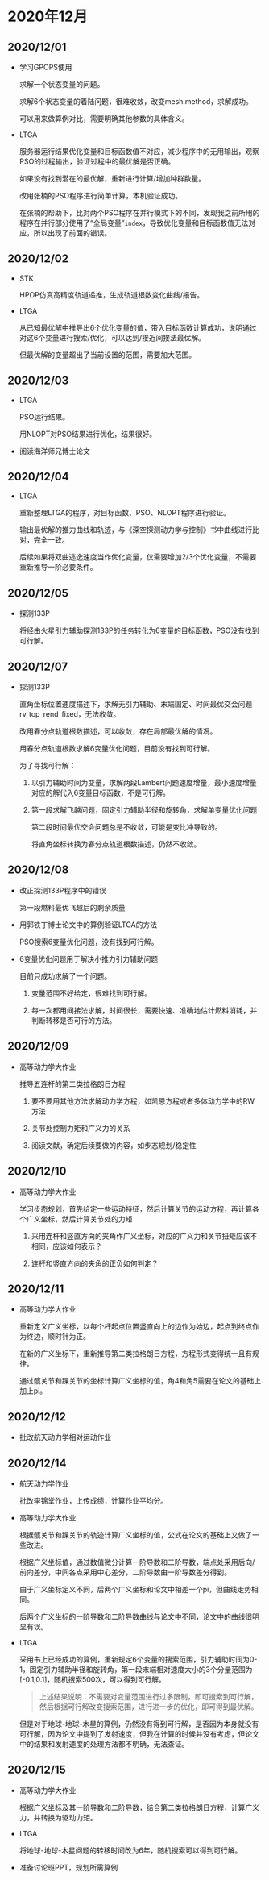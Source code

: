 # 2020年12月

## 2020/12/01

* 学习GPOPS使用

	求解一个状态变量的问题。

	求解6个状态变量的着陆问题，很难收敛，改变mesh.method，求解成功。

	可以用来做算例对比，需要明确其他参数的具体含义。

* LTGA

	服务器运行结果优化变量和目标函数值不对应，减少程序中的无用输出，观察PSO的过程输出，验证过程中的最优解是否正确。

	如果没有找到潜在的最优解，重新进行计算/增加种群数量。

	改用张楠的PSO程序进行简单计算，本机验证成功。

    在张楠的帮助下，比对两个PSO程序在并行模式下的不同，发现我之前所用的程序在并行部分使用了“全局变量”`index`，导致优化变量和目标函数值无法对应，所以出现了前面的错误。

## 2020/12/02

* STK

	HPOP仿真高精度轨道递推，生成轨道根数变化曲线/报告。

* LTGA

	从已知最优解中推导出6个优化变量的值，带入目标函数计算成功，说明通过对这6个变量进行搜索/优化，可以达到/接近间接法最优解。

	但最优解的变量超出了当前设置的范围，需要加大范围。

## 2020/12/03

* LTGA

	PSO运行结果。

	用NLOPT对PSO结果进行优化，结果很好。

* 阅读海洋师兄博士论文

## 2020/12/04

* LTGA

	重新整理LTGA的程序，对目标函数、PSO、NLOPT程序进行验证。

	输出最优解的推力曲线和轨迹，与《深空探测动力学与控制》书中曲线进行比对，完全一致。

	后续如果将双曲逃逸速度当作优化变量，仅需要增加2/3个优化变量，不需要重新推导一阶必要条件。

## 2020/12/05

* 探测133P

	将经由火星引力辅助探测133P的任务转化为6变量的目标函数，PSO没有找到可行解。

## 2020/12/07

* 探测133P

	直角坐标位置速度描述下，求解无引力辅助、末端固定、时间最优交会问题rv_top_rend_fixed，无法收敛。

	改用春分点轨道根数描述，可以收敛，存在局部最优解的情况。

	用春分点轨道根数求解6变量优化问题，目前没有找到可行解。

	为了寻找可行解：

	1. 以引力辅助时间为变量，求解两段Lambert问题速度增量，最小速度增量对应的解代入6变量目标函数，不是可行解。

	2. 第一段求解飞越问题，固定引力辅助半径和旋转角，求解单变量优化问题

		第二段时间最优交会问题总是不收敛，可能是变比冲导致的。

		将直角坐标转换为春分点轨道根数描述，仍然不收敛。

## 2020/12/08

* 改正探测133P程序中的错误

	第一段燃料最优飞越后的剩余质量

* 用郭铁丁博士论文中的算例验证LTGA的方法

	PSO搜索6变量优化问题，没有找到可行解。

* 6变量优化问题用于解决小推力引力辅助问题

	目前只成功求解了一个问题。

	1. 变量范围不好给定，很难找到可行解。

	2. 每一次都用间接法求解，时间很长，需要快速、准确地估计燃料消耗，并判断转移是否可行的方法。

## 2020/12/09

* 高等动力学大作业

	推导五连杆的第二类拉格朗日方程

	1. 要不要用其他方法求解动力学方程，如凯恩方程或者多体动力学中的RW方法

	2. 关节处控制力矩和广义力的关系

	3. 阅读文献，确定后续要做的内容，如步态规划/稳定性

## 2020/12/10

* 高等动力学大作业

	学习步态规划，首先给定一些运动特征，然后计算关节的运动方程，再计算各个广义坐标，然后计算关节处的力矩

	1. 采用连杆和竖直方向的夹角作广义坐标，对应的广义力和关节扭矩应该不相同，应该如何表示？

	2. 连杆和竖直方向的夹角的正负如何判定？

## 2020/12/11

* 高等动力学大作业

	重新定义广义坐标，以每个杆起点位置竖直向上的边作为始边，起点到终点作为终边，顺时针为正。

	在新的广义坐标下，重新推导第二类拉格朗日方程，方程形式变得统一且有规律。

	通过髋关节和踝关节的坐标计算广义坐标的值，角4和角5需要在论文的基础上加上pi。

## 2020/12/12

* 批改航天动力学相对运动作业

## 2020/12/14

* 航天动力学作业

	批改李锦堂作业，上传成绩，计算作业平均分。

* 高等动力学大作业

	根据髋关节和踝关节的轨迹计算广义坐标的值，公式在论文的基础上又做了一些改进。

	根据广义坐标值，通过数值微分计算一阶导数和二阶导数，端点处采用后向/前向差分，中间各点采用中心差分，二阶导数由一阶导数差分得到。

	由于广义坐标定义不同，后两个广义坐标和论文中相差一个pi，但曲线走势相同。

	后两个广义坐标的一阶导数和二阶导数曲线与论文中不同，论文中的曲线很明显有误。

* LTGA

	采用书上已经成功的算例，重新规定6个变量的搜索范围，引力辅助时间为0-1，固定引力辅助半径和旋转角，第一段末端相对速度大小的3个分量范围为[-0.1,0.1]，随机搜索500次，可以得到可行解。

	> 上述结果说明：不需要对变量范围进行过多限制，即可搜索到可行解，然后根据可行解改变搜索范围，进行进一步的优化，即可得到最优解。

	但是对于地球-地球-木星的算例，仍然没有得到可行解，是否因为本身就没有可行解，因为论文中提到了发射速度，但我在计算的时候并没有考虑，但论文中的结果和发射速度的处理方法都不明确，无法查证。

## 2020/12/15

* 高等动力学大作业

	根据广义坐标及其一阶导数和二阶导数，结合第二类拉格朗日方程，计算广义力，并转换为驱动力矩。

* LTGA

	将地球-地球-木星问题的转移时间改为6年，随机搜索可以得到可行解。

* 准备讨论班PPT，规划所需算例